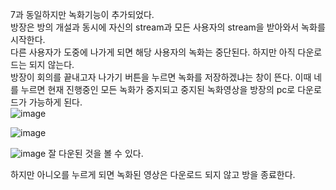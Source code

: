 7과 동일하지만 녹화기능이 추가되었다.   
방장은 방의 개설과 동시에 자신의 stream과 모든 사용자의 stream을 받아와서 녹화를 시작한다.   
다른 사용자가 도중에 나가게 되면 해당 사용자의 녹화는 중단된다. 하지만 아직 다운로드는 되지 않는다.   
방장이 회의를 끝내고자 나가기 버튼을 누르면 녹화를 저장하겠냐는 창이 뜬다. 이때 네를 누르면 현재 진행중인 모든 녹화가 중지되고 중지된 녹화영상을 방장의 pc로 다운로드가 가능하게 된다.   
![image](https://user-images.githubusercontent.com/49871871/128482595-dfe2f604-7fc9-4ab7-aaca-5d2d7a4218de.png)   
   
![image](https://user-images.githubusercontent.com/49871871/128482704-8131ab65-aaaf-4b1c-8e4e-8d0f2989ec7f.png)   
   
![image](https://user-images.githubusercontent.com/49871871/128482897-bd5f6289-db6b-4dd0-94e9-dff6a1c134ad.png)
잘 다운된 것을 볼 수 있다.

하지만 아니오를 누르게 되면 녹화된 영상은 다운로드 되지 않고 방을 종료한다.
